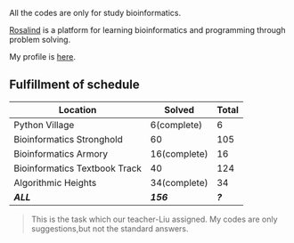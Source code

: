 All the codes are only for study bioinformatics.

[Rosalind](http://rosalind.info/) is a platform for learning bioinformatics and programming through problem solving. 

My profile is [here](http://rosalind.info/users/Zhixue/).

## Fulfillment of schedule

Location | Solved | Total
---|---|---
Python Village | 6(complete) | 6
Bioinformatics Stronghold | 60 | 105
Bioinformatics Armory | 16(complete) | 16
Bioinformatics Textbook Track | 40 | 124
Algorithmic Heights | 34(complete) | 34
***ALL*** | ***156*** | ***?***

> This is the task which our teacher-Liu assigned. 
> My codes are only suggestions,but not the standard answers.
